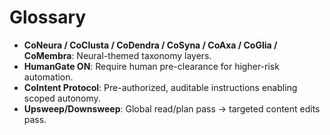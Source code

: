 # Glossary

- **CoNeura / CoClusta / CoDendra / CoSyna / CoAxa / CoGlia / CoMembra**: Neural-themed taxonomy layers.
- **HumanGate ON**: Require human pre-clearance for higher-risk automation.
- **CoIntent Protocol**: Pre-authorized, auditable instructions enabling scoped autonomy.
- **Upsweep/Downsweep**: Global read/plan pass → targeted content edits pass.